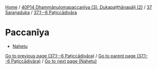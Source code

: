 
[Home](/) / [40P14 Dhammānulomapaccanīya (3), Dukapaṭṭhānapāḷi (2)](../../../40P14.md) / [37 Saraṇaduka](../../37.md) / [37.1--6 Paṭiccādivāra](../37.1--6.md)

# Paccanīya

* [Nahetu](Paccaniya/Nahetu.md)

[Go to previous page (37.1--6 Paṭiccādivāra)](../37.1--6.md) / [Go to parent page (37.1--6 Paṭiccādivāra)](../37.1--6.md) / [Go to next page (Nahetu)](Paccaniya/Nahetu.md)



